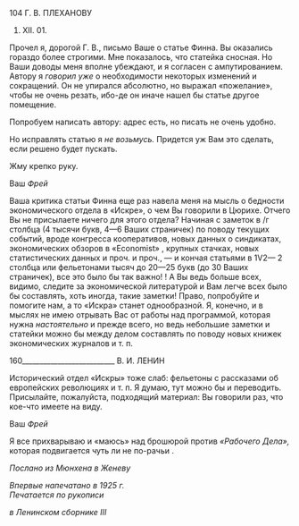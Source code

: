 104 Г. В. ПЛЕХАНОВУ

1. XII. 01.

Прочел я, дорогой Г. В., письмо Ваше о статье Финна. Вы оказались гораздо более строгими. Мне показалось, что статейка сносная. Но Ваши доводы меня вполне убеж­дают, и я согласен с ампутированием. Автору я _говорил уже_ о необходимости некото­рых изменений и сокращений. Он не упирался абсолютно, но выражал «пожелание», чтобы не очень резать, ибо-де он иначе нашел бы статье другое помещение.

Попробуем написать автору: адрес есть, но писать не очень удобно.

Но исправлять статью я _не возьмусь._ Придется уж Вам это сделать, если решено бу­дет пускать.

Жму крепко руку.

Ваш _Фрей_

Ваша критика статьи Финна еще раз навела меня на мысль о бедности экономиче­ского отдела в «Искре», о чем Вы говорили в Цюрихе. Отчего Вы не присылаете ничего для этого отдела? Начиная с заметок в /г столбца (4 тысячи букв, 4—6 Ваших страни­чек) по поводу текущих событий, вроде конгресса кооперативов, новых данных о син­дикатах, экономических обзоров в «Economist» , крупных стачках, новых статистиче­ских данных и проч. и проч., — и кончая статьями в 1V2— 2 столбца или фельетонами тысяч до 20—25 букв (до 30 Ваших страничек), все это было бы так важно! ! А Вы ведь больше всех, видимо, следите за экономической литературой и Вам легче всех было бы составлять, хоть иногда, такие заметки! Право, попробуйте и помогите нам, а то «Ис­кра» станет однообразной. Я, конечно, и в мыслях не имею отрывать Вас от работы над программой, которая нужна _настоятельно_ и прежде всего, но ведь небольшие заметки и статейки можно бы между делом составлять по поводу новых книжек экономических журналов и т. п.

  

160__________________________ В. И. ЛЕНИН

Исторический отдел «Искры» тоже слаб: фельетоны с рассказами об европейских революциях и т. п. Я думаю, тут можно бы и переводить. Присылайте, пожалуйста, подходящий материал: Вы говорили раз, что кое-что имеете на виду.

Ваш _Фрей_

Я все прихварываю и «маюсь» над брошюрой против _«Рабочего Дела»,_ которая под­вигается чуть ли не по-рачьи .

_Послано из Мюнхена в Женеву_

_Впервые напечатано в 1925 г.                                                                     Печатается по рукописи_

_в Ленинском сборнике_ _III_